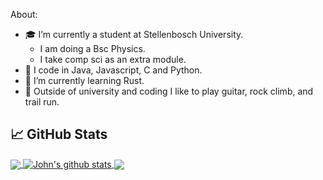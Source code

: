 About:
- 🎓 I’m currently a student at Stellenbosch University.
   - I am doing a Bsc Physics.
   - I take comp sci as an extra module. 
- 🔭 I code in Java, Javascript, C and Python.
- 🌱 I’m currently learning Rust.
- 🎸 Outside of university and coding I like to play guitar, rock climb, and trail run.

## &#x1f4c8; GitHub Stats

<a href="https://github.com/Jhone-Paul/Jhone-Paul">
  <img align="center" src="https://github-readme-stats.vercel.app/api/top-langs/?username=Jhone-Paul&langs_count=3&theme=github_dark" />
</a>
<a href="https://github.com/Jhone-Paul/Jhone-Paul">
  <img align="center" src="https://github-readme-stats.vercel.app/api?username=Jhone-Paul&show_icons=true&theme=github_dark" alt="John's github stats" />
</a>


<a href="https://github.com/Jhone-Paul/SimulationTest">
  <img align="center" src="https://github-readme-stats.vercel.app/api/pin/?username=Jhone-Paul&repo=SimulationTest&theme=github_dark" />
</a>
